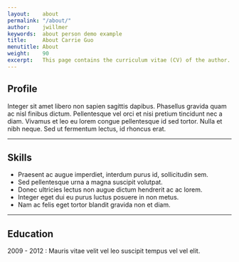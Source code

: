 ```yaml
---
layout:    about
permalink: "/about/"
author:    jwillmer
keywords:  about person demo example
title:     About Carrie Guo
menutitle: About
weight:    90
excerpt:   This page contains the curriculum vitae (CV) of the author.
---
```


## Profile

Integer sit amet libero non sapien sagittis dapibus. Phasellus gravida quam ac nisl finibus dictum. Pellentesque vel orci et nisi pretium tincidunt nec a diam. Vivamus et leo eu lorem congue pellentesque id sed tortor. Nulla et nibh neque. Sed ut fermentum lectus, id rhoncus erat.

---

## Skills

- Praesent ac augue imperdiet, interdum purus id, sollicitudin sem.
- Sed pellentesque urna a magna suscipit volutpat.
- Donec ultricies lectus non augue dictum hendrerit ac ac lorem.
- Integer eget dui eu purus luctus posuere in non metus.
- Nam ac felis eget tortor blandit gravida non et diam.

---

## Education

2009 - 2012
: Mauris vitae velit vel leo suscipit tempus vel vel elit.